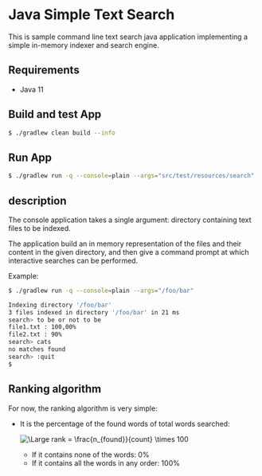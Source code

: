 # Java Simple Text Search

This is sample command line text search java application implementing a simple in-memory indexer and search engine.

## Requirements

- Java 11

## Build and test App

```bash
$ ./gradlew clean build --info
```

## Run App

```bash
$ ./gradlew run -q --console=plain --args="src/test/resources/search"
```

## description

The console application takes a single argument: directory containing text files to be indexed.

The application build an in memory representation of the files and their content in the given directory, and then give a command prompt at which interactive searches can be performed.

Example: 

```bash
$ ./gradlew run -q --console=plain --args="/foo/bar"

Indexing directory '/foo/bar'
3 files indexed in directory '/foo/bar' in 21 ms
search> to be or not to be
file1.txt : 100,00%
file2.txt : 90%
search> cats
no matches found
search> :quit
$ 
```

## Ranking algorithm

For now, the ranking algorithm is very simple:
* It is the percentage of the found words of total words searched:

   ![\Large rank = \frac{n_{found}}{count} \times 100](https://latex.codecogs.com/svg.latex?rank=\frac{n_{found}}{count}\times100)

    * If it contains none of the words: 0%
    * If it contains all the words in any order: 100%
